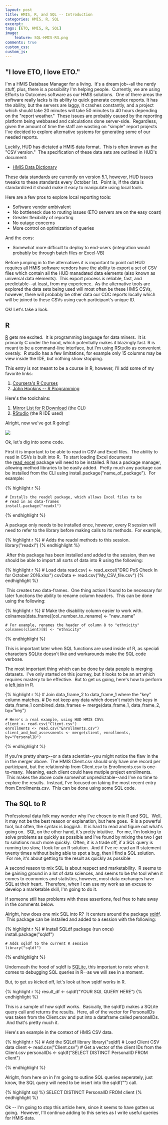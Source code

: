 ```yaml
---
layout: post
title: HMIS, R, and SQL -- Introduction
categories: HMIS, R, SQL
excerpt:
tags: [ETO, HMIS, R, SQL]
image: 
    feature: SQL-HMIS-R3.png
comments: true
custom_css:
custom_js: 
---
```


## "I love ETO, I love ETO."

I'm a HMIS Database Manager for a living.  It's a dream job--all the nerdy stuff, plus, there is a possibility I'm helping people.  Currently, we are using Efforts to Outcomes software as our HMIS solutions.  One of there areas the software really lacks is its ability to quick generate complex reports. It has the ability, but the servers are laggy, it crashes constantly, and a project which should take 20 minutes will take 50 minutes to 40 hours depending on the "report weather."  These issues are probably caused by the reporting platform being webbased and calculations done server-side.  Regardless, given the amount of time the staff are wasting on "simple" report projects I've decided to explore alternative systems for generating some of our needed reports.   

Luckily, HUD has dictated a HMIS data format.  This is often known as the "CSV version."  The specification of these data sets are outlined in HUD's document:

*   [HMIS Data Dictionary](https://www.hudexchange.info/resources/documents/HMIS-Data-Dictionary.pdf)

These data standards are currently on version 5.1, however, HUD issues tweaks to these standards every October 1st.  Point is, if the data is standardized it should make it easy to manipulate using local tools.  

Here are a few pros to explore local reporting tools:

*   Software vendor ambivalent
*   No bottleneck due to routing issues (ETO servers are on the easy coast)
*   Greater flexibility of reporting
*   No outage concerns
*   More control on optimization of queries

And the cons:

*   Somewhat more difficult to deploy to end-users (integration would probably be through batch files or Excel-VB)

Before jumping in to the alternatives it is important to point out HUD requires all HMIS software vendors have the ability to export a set of CSV files which contain all the HUD manadated data elements (also known as universal data elements).  This export process is reliable, fast, and predictable--at least, from my experience.  As the alternative tools are explored the data sets being used will most often be these HMIS CSVs, however, there will probably be other data our COC reports locally which will be joined to these CSVs using each participant's unique ID.  

Ok! Let's take a look.  

## R

[R](https://en.wikipedia.org/wiki/R_(programming_language)) gets me excited.  It is programming language for data miners.  It is primarily C under the hood, which potentially makes it blazingly fast. R is meant to be a command-line interface, but I'm using RStudio as convenient overaly.  R studio has a few limitations, for example only 15 columns may be view inside the IDE, but nothing show stopping.  

This entry is not meant to be a course in R, however, I'll add some of my favorite links:

1.  [Coursera's R Courses](https://www.coursera.org/courses?languages=en&query=R)
2.  [John Hopkins -- R Programming](https://www.coursera.org/learn/r-programming)

Here's the toolchains:

1.  [Mirror List for R Download](https://cran.r-project.org/mirrors.html) (the CLI)
2.  [RStudio](https://www.rstudio.com/products/rstudio/download3/) (the R IDE used)

Alright, now we've got R going!  

![](/../../images/Screenshot%202016-12-26%2007.46.49.png)  

Ok, let's dig into some code.  

First it is important to be able to read in CSV and Excel files.  The ability to read in CSVs is built into R.  To start loading Excel documents the [read_excel](https://cran.r-project.org/web/packages/readxl/readxl.pdf) package will need to be installed. R has a package manager, allowing method libraries to be easily added.  Pretty much any package can be installed from the CLI using install.package("name_of_package").  For example:

{% highlight r %}

    # Installs the readxl package, which allows Excel files to be
    # read in as data-frames
    install.package("readxl")
    
{% endhighlight %}

A package only needs to be installed once, however, every R session will need to refer to the library before making calls to its methods.  For example,

{% highlight r %}
    # Adds the readxl methods to this session.
    library("readxl")
{% endhighlight %}

 After this package has been installed and added to the session, then we should be able to import all sorts of data into R using the following:

{% highlight r %}
    # Load data
    read.csv( <- read_excel("DRC PoS Check In for October 2016.xlsx")
    csvData <- read.csv("My_CSV_file.csv")
{% endhighlight %}

 This creates two data-frames.  One thing action I found to be necessary for later functions the ability to rename column headers.  This can be done using the following:

{% highlight r %}
    # Make the disability column easier to work with.
    colnames(data_frame)[col_number_to_rename] <- "new_name"

    # For example, renames the header of column 8 to "ethnicity"
    colnames(client)[8] <- "ethnicity"
{% endhighlight %}

This is important later when SQL functions are used inside of R, as speciali characters SQLite doesn't like and workarounds make the SQL code verbose.  

The most important thing which can be done by data people is merging datasets.  I've only started on this journey, but it looks to be an art which requires mastery to be effective.  But to get us going, here's how to perform a [left join](http://www.w3schools.com/sql/sql_join_left.asp) in R.

{% highlight r %}
    # Join data_frame_2 to data_frame_1 where the "key" column matches.
    # Do not keep any data which doesn't match the keys in data_frame_1
    combined_data_frames <- merge(data_frame_1, data_frame_2, by="key")

    # Here's a real example, using HUD HMIS CSVs
    client <- read.csv("Client.csv")
    enrollments <- read.csv("Enrollments.csv")
    client_and_hud_assessments <- merge(client, enrollments, by="PersonalID")
{% endhighlight %}

If you're pretty sharp--or a data scientist--you might notice the flaw in the in the merger above.  The HMIS Client.csv should only have one record per participant, but the relationship from Client.csv to Enrollments.csv is one-to-many.  Meaning, each client could have mutiple project enrollments.  This makes the above code somewhat unpredictable--and I've no time to explore the results.  Instead, I've focused on taking the most recent entry from Enrollments.csv.  This can be done using some SQL code.

## The SQL to R

Professional data folk may wonder why I've chosen to mix R and SQL.  Well, it may not be the best reason or explanation, but here goes.  R is a powerful tool, but often, the syntax is boggish.  It is hard to read and figure out what's going on.  SQL on the other hand, it's pretty intuitive.  For me, I'm looking to solve problems as quickly as possible and I've found by mixing the two I get to solutions much more quickly.  Often, it is a trade off, if a SQL query is running too slow, I look for an R solution.  And if I've re-read an R statement twenty times without being able to spot a bug, then I find a SQL solution.  For me, it's about getting to the result as quickly as possible  

A second reason to mix SQL is about respect and marketability.  R seems to be gaining ground in a lot of data sciences, and seems to be _the_ tool when it comes to economics and statistics, however, most data exchanges have SQL at their heart.  Therefore, when I can use my work as an excuse to develop a marketable skill, I'm going to do it.    

If someone still has problems with those assertions, feel free to hate away in the comments below.  

Alright, how does one mix SQL into R?  It centers around the package [sqldf](https://cran.r-project.org/web/packages/sqldf/sqldf.pdf).  This package can be installed and added to a session with the following:

{% highlight r %}
    # Install SQLdf package (run once)
    install.package("sqldf")

    # Adds sqldf to the current R session
    library("sqldf")
{% endhighlight %}

Underneath the hood of sqldf is [SQLite](https://sqlite.org/), this important to note when it comes to debugging SQL queries in R--as we will see in a moment.  

But, to get us kicked off, let's look at how sqldf works in R.

{% highlight r %}
    result_df <- sqldf("YOUR SQL QUERY HERE")
{% endhighlight %}

This is a sample of how sqldf works.  Basically, the sqldf() makes a SQLite query call and returns the results.  Here, all of the vector for PersonalIDs was taken from the Client.csv and put into a dataframe called personalIDs.  And that's pretty much it.  

Here's an example in the context of HMIS CSV data.

{% highlight r %}
    # Add the SQLdf library
    library("sqldf)
    # Load Client CSV data
    client <- read.csv("Client.csv")
    # Get a vector of the client IDs from the Client.csv
    personalIDs <- sqldf("SELECT DISTINCT PersonalID FROM client")

{% endhighlight %}

Alright, from here on in I'm going to outline SQL queries seperately, just know, the SQL query will need to be insert into the sqldf("") call.  

{% highlight sql %}
    SELECT DISTINCT PersonalID FROM client
{% endhighlight %}

Ok -- I'm going to stop this article here, since it seems to have gotten us going.  However, I'll continue adding to this series as I write useful queries for HMIS data.